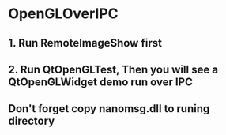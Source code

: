 # OpenGLOverIPC

## 1. Run RemoteImageShow first
## 2. Run QtOpenGLTest, Then you will see a QtOpenGLWidget demo run over IPC 
## Don't forget copy nanomsg.dll to runing directory
